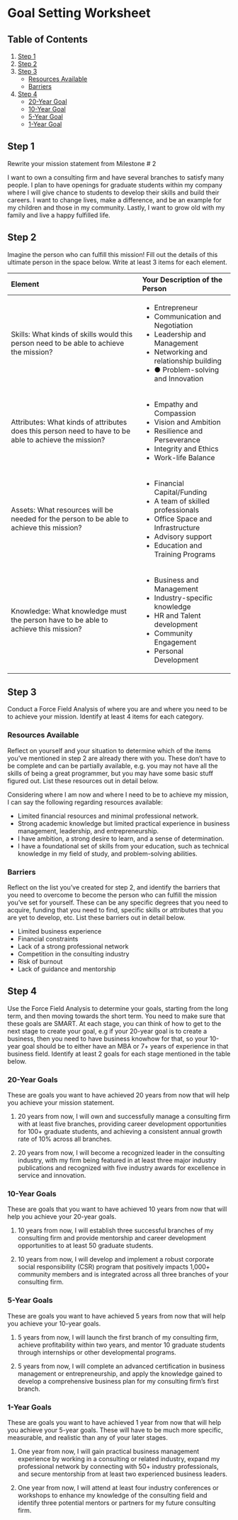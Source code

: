 # Goal Setting Worksheet

## Table of Contents  
1. [Step 1](#step-1)
2. [Step 2](#step-2)
3. [Step 3](#step-3)
   * [Resources Available ](#Resources-Available )
   * [Barriers](#Barriers)
4. [Step 4](#step-4)
   * [20-Year Goal](#20-Year-Goal)
   * [10-Year Goal](#10-Year-Goal)
   * [5-Year Goal](#5-Year-Goal)
   * [1-Year Goal](#1-Year-Goal)

## Step 1 
Rewrite your mission statement from Milestone # 2

I want to own a consulting firm and have several branches to satisfy many people. I plan to have openings for graduate students within my company where I will give chance to students to develop their skills and build their careers. I want to change lives, make a difference, and be an example for my children and those in my community. Lastly, I want to grow old with my family and live a happy fulfilled life.

## Step 2 
Imagine the person who can fulfill this mission! Fill out the details of this ultimate person in the space below. Write at least 3 items for each element.

| Element  | Your Description of the Person |
| :------------- | :------------- | 
| Skills: What kinds of skills would this person need to be able to achieve the mission? | <ul><li>Entrepreneur</li><li>Communication and Negotiation</li><li>Leadership and Management</li><li>Networking and relationship building</li><li>●	Problem-solving and Innovation</li></ul> |
| Attributes: What kinds of attributes does this person need to have to be able to achieve the mission?	 |  <ul><li>Empathy and Compassion</li><li>Vision and Ambition</li><li>Resilience and Perseverance</li><li>Integrity and Ethics</li><li>Work-life Balance</li></ul>  |
| Assets: What resources will be needed for the person to be able to achieve this mission? |   <ul><li>Financial Capital/Funding</li><li>A team of skilled professionals</li><li>Office Space and Infrastructure</li><li>Advisory support</li><li>Education and Training Programs</li></ul>  |
| Knowledge: What knowledge must the person have to be able to achieve this mission?	| <ul><li>Business and Management</li><li>Industry-specific knowledge</li><li>HR and Talent development</li><li>Community Engagement</li><li>Personal Development</li></ul>  |

## Step 3
Conduct a Force Field Analysis of where you are and where you need to be to achieve your mission. Identify at least 4 items for each category. 

### Resources Available 
Reflect on yourself and your situation to determine which of the items you’ve mentioned in step 2 are already there with you. These don’t have to be complete and can be partially available, e.g. you may not have all the skills of being a great programmer, but you may have some basic stuff figured out. List these resources out in detail below.

Considering where I am now and where I need to be to achieve my mission, I can say the following regarding resources available:
*	Limited financial resources and minimal professional network.
*	Strong academic knowledge but limited practical experience in business management, leadership, and entrepreneurship.
* I have ambition, a strong desire to learn, and a sense of determination.
*	I have a foundational set of skills from your education, such as technical knowledge in my field of study, and problem-solving abilities.

### Barriers
Reflect on the list you’ve created for step 2, and identify the barriers that you need to overcome to become the person who can fulfill the mission you’ve set for yourself. These can be any specific degrees that you need to acquire, funding that you need to find, specific skills or attributes that you are yet to develop, etc. List these barriers out in detail below. 

*	Limited business experience
*	Financial constraints
*	Lack of a strong professional network
*	Competition in the consulting industry
*	Risk of burnout
*	Lack of guidance and mentorship 

## Step 4
Use the Force Field Analysis to determine your goals, starting from the long term, and then moving towards the short term. You need to make sure that these goals are SMART. At each stage, you can think of how to get to the next stage to create your goal, e.g if your 20-year goal is to create a business, then you need to have business knowhow for that, so your 10-year goal should be to either have an MBA or 7+ years of experience in that business field. Identify at least 2 goals for each stage mentioned in the table below. 

### 20-Year Goals
These are goals you want to have achieved 20 years from now that will help you achieve your mission statement. 

1. 20 years from now, I will own and successfully manage a consulting firm with at least five branches, providing career development opportunities for 100+ graduate students, and achieving a consistent annual growth rate of 10% across all branches.

2. 20 years from now, I will become a recognized leader in the consulting industry, with my firm being featured in at least three major industry publications and recognized with five industry awards for excellence in service and innovation.

### 10-Year Goals
These are goals that you want to have achieved 10 years from now that will help you achieve your 20-year goals.

1. 10 years from now, I will establish three successful branches of my consulting firm and provide mentorship and career development opportunities to at least 50 graduate students.

2. 10 years from now, I will develop and implement a robust corporate social responsibility (CSR) program that positively impacts 1,000+ community members and is integrated across all three branches of your consulting firm.

### 5-Year Goals
These are goals you want to have achieved 5 years from now that will help you achieve your 10-year goals.

1. 5 years from now, I will launch the first branch of my consulting firm, achieve profitability within two years, and mentor 10 graduate students through internships or other developmental programs.

2. 5 years from now, I will complete an advanced certification in business management or entrepreneurship, and apply the knowledge gained to develop a comprehensive business plan for my consulting firm’s first branch.

### 1-Year Goals
These are goals you want to have achieved 1 year from now that will help you achieve your 5-year goals. These will have to be much more specific, measurable, and realistic than any of your later stages. 

1. One year from now, I will gain practical business management experience by working in a consulting or related industry, expand my professional network by connecting with 50+ industry professionals, and secure mentorship from at least two experienced business leaders.

2. One year from now, I will attend at least four industry conferences or workshops to enhance my knowledge of the consulting field and identify three potential mentors or partners for my future consulting firm.



